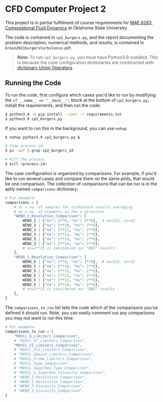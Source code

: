# CFD Computer Project 2

This project is in partial fulfillment of course requirements for [MAE 6263, Computational Fluid Dynamics](http://catalog.okstate.edu/courses/mae/)
at Oklahoma State University.

The code is contained in `cp2_burgers.py`, and the report documenting the problem description, numerical methods, and results, is contained in `braun2021burgersturbulence.pdf`.

> **Note:** To run `cp2_burgers.py`, you must have Python3.9 installed. This is because the case configuration dictionaries are constructed with [dictionary Union Operators](https://www.python.org/dev/peps/pep-0584/).

## Running the Code

To run the code, first configure which cases you'd like to run by modifying the `if __name__ == "__main__":` block at the bottom of `cp2_burgers.py`, install the requirements, and then run the code:

```bash
$ python3.9 -m pip install --user -r requirements.txt
$ python3.9 cp2_burgers.py
```

If you want to run this in the background, you can use `nohup`:

```bash
$ nohup python3.9 cp2_burgers.py &

# View process id:
$ ps -aef | grep cp2_burgers_1d

# Kill the process
$ kill <process-id>
```

The case configuration is organized by comparisons. For example, if you'd like to run several cases and compare them on the same plots, that would be one comparison. The collection of comparisons that can be run is in the aptly named `comparisons` dictionary:

```python
# For example:
comparisons = {
    # ns = no. of samples for turbulence results averaging
    # nx = no. of elements in the x direction
    "WENO_3_Resolution_Comparison": [
        WENO_3 | {"nx": 2**9, "ns": 2**6},  # nx=512, ns=32
        WENO_3 | {"nx": 2**10, "ns": 2**6},
        WENO_3 | {"nx": 2**11, "ns": 2**6},
        WENO_3 | {"nx": 2**12, "ns": 2**6},
        WENO_3 | {"nx": 2**13, "ns": 2**6},
        WENO_3 | {"nx": 2**14, "ns": 2**6},
        # nx=2**15 is considered our "DNS" results
    ],
    "WENO_5_Resolution_Comparison": [
        WENO_5 | {"nx": 2**9, "ns": 2**6},  # nx=512, ns=32
        WENO_5 | {"nx": 2**10, "ns": 2**6},
        WENO_5 | {"nx": 2**11, "ns": 2**6},
        WENO_5 | {"nx": 2**12, "ns": 2**6},
        WENO_5 | {"nx": 2**13, "ns": 2**6},
        WENO_5 | {"nx": 2**14, "ns": 2**6},
        # nx=2**15 is considered our "DNS" results
    ],
}
```

The `comparisons_to_run` list tells the code which of the comparisons you've defined it should run. Note, you can easily comment out any comparisons you may not want to run this time:

```python
# For example:
comparisons_to_run = [
    "MUSCL_Q_Limiters_Comparison",
    # "MUSCL_KT_Limiters_Comparison",
    "MUSCL_CS_Limiters_Comparison",
    # "MUSCL_3rd_Limiters_Comparison",
    # "MUSCL_Upwind_Limiters_Comparison",
    # "MUSCL_Fromm_Limiters_Comparison",
    # "MUSCL_Type_Comparison",
    # "MUSCL_Superbee_Type_Comparison",
    # "MUSCL_Q_Superbee_Viscosity_Comparison",
    # "WENO_3_Resolution_Comparison",
    # "WENO_5_Resolution_Comparison",
    # "WENO_3_Viscosity_Comparison",
    # "WENO_5_Viscosity_Comparison",
]
```
